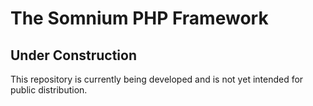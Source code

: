 # The Somnium PHP Framework

## Under Construction

This repository is currently being developed and is not yet intended for public 
distribution.
